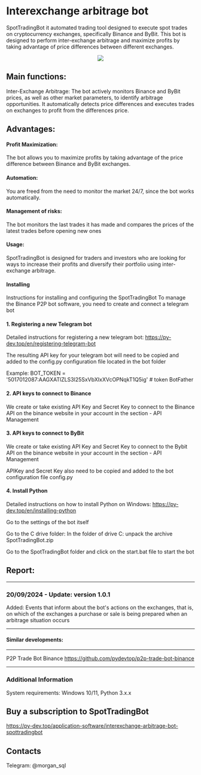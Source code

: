 # Interexchange arbitrage bot

SpotTradingBot it automated trading tool designed to execute spot trades on cryptocurrency exchanges, specifically Binance and ByBit. This bot is designed to perform inter-exchange arbitrage and maximize profits by taking advantage of price differences between different exchanges.

<p align="center"><img  src="https://py-dev.top/components/com_jshopping/files/img_products/Interexchange_arbitrage_bot.png"></p>

## Main functions:

Inter-Exchange Arbitrage: The bot actively monitors Binance and ByBit prices, as well as other market parameters, to identify arbitrage opportunities. It automatically detects price differences and executes trades on exchanges to profit from the differences price.


## Advantages:

#### Profit Maximization: 

The bot allows you to maximize profits by taking advantage of the price difference between Binance and ByBit exchanges.

#### Automation:  

You are freed from the need to monitor the market 24/7, since the bot works automatically.

#### Management of risks:  

The bot monitors the last trades it has made and compares the prices of the latest trades before opening new ones

#### Usage:  

SpotTradingBot is designed for traders and investors who are looking for ways to increase their profits and diversify their portfolio using inter-exchange arbitrage.

#### Installing
Instructions for installing and configuring the SpotTradingBot
To manage the Binance P2P bot software, you need to create and connect a telegram bot
#### 1. Registering a new Telegram bot
Detailed instructions for registering a new telegram bot: https://py-dev.top/en/registering-telegram-bot

The resulting API key for your telegram bot will need to be copied and added to the config.py configuration file located in the bot folder

Example: BOT_TOKEN = '5017012087:AAGXATlZLS3l25SxVbXIxXVcOPNqkT1Q5ig' # token BotFather

#### 2. API keys to connect to Binance
We create or take existing API Key and Secret Key to connect to the Binance API on the binance website in your account in the section - API Management

#### 3. API keys to connect to ByBit
We create or take existing API Key and Secret Key to connect to the Bybit API on the binance website in your account in the section - API Management

APIKey and Secret Key also need to be copied and added to the bot configuration file config.py
#### 4. Install Python
Detailed instructions on how to install Python on Windows: https://py-dev.top/en/installing-python

Go to the settings of the bot itself

Go to the C drive folder:
In the folder of drive C: unpack the archive SpotTradingBot.zip

Go to the SpotTradingBot folder and click on the start.bat file to start the bot

## Report:
********************************************************************************************************************************************************************************
### 20/09/2024 - Update: version 1.0.1

Added: Events that inform about the bot's actions on the exchanges, that is, on which of the exchanges a purchase or sale is being prepared when an arbitrage situation occurs
********************************************************************************************************************************************************************************

####  Similar developments:
******************************************************************************
P2P Trade Bot Binance https://github.com/pydevtop/p2p-trade-bot-binance
******************************************************************************

### Additional Information
System requirements: Windows 10/11, Python 3.x.x

## Buy a subscription to SpotTradingBot
https://py-dev.top/application-software/interexchange-arbitrage-bot-spottradingbot
## Contacts
Telegram:  @morgan_sql<br>

